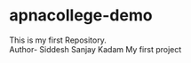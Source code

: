 # apnacollege-demo

This is my first Repository.
<br>
Author- Siddesh Sanjay Kadam
My first project
